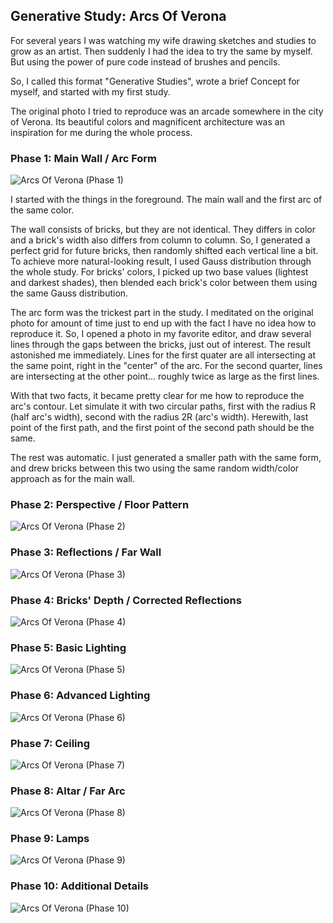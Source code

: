 ## Generative Study: Arcs Of Verona

For several years I was watching my wife drawing sketches and studies to grow as an artist.
Then suddenly I had the idea to try the same by myself. But using the power of pure code instead of brushes and pencils.

So, I called this format "Generative Studies", wrote a brief Concept for myself, and started with my first study.

The original photo I tried to reproduce was an arcade somewhere in the city of Verona.
Its beautiful colors and magnificent architecture was an inspiration for me during the whole process.

### Phase 1: Main Wall / Arc Form

![Arcs Of Verona (Phase 1)](/studies/making_of/arcs_of_verona/img/arcs_of_verona_phase01.png)

I started with the things in the foreground. The main wall and the first arc of the same color.

The wall consists of bricks, but they are not identical. They differs in color and a brick's width also differs from column to column. So, I generated a perfect grid for future bricks, then randomly shifted each vertical line a bit. To achieve more natural-looking result, I used Gauss distribution through the whole study. For bricks' colors, I picked up two base values (lightest and darkest shades), then blended each brick's color between them using the same Gauss distribution.

The arc form was the trickest part in the study. I meditated on the original photo for amount of time just to end up with the fact I have no idea how to reproduce it. So, I opened a photo in my favorite editor, and draw several lines through the gaps between the bricks, just out of interest. The result astonished me immediately. Lines for the first quater are all intersecting at the same point, right in the "center" of the arc. For the second quarter, lines are intersecting at the other point... roughly twice as large as the first lines.

With that two facts, it became pretty clear for me how to reproduce the arc's contour. Let simulate it with two circular paths, first with the radius R (half arc's width), second with the radius 2R (arc's width). Herewith, last point of the first path, and the first point of the second path should be the same.

The rest was automatic. I just generated a smaller path with the same form, and drew bricks between this two using the same random width/color approach as for the main wall.

### Phase 2: Perspective / Floor Pattern

![Arcs Of Verona (Phase 2)](/studies/making_of/arcs_of_verona/img/arcs_of_verona_phase02.png)

### Phase 3: Reflections / Far Wall

![Arcs Of Verona (Phase 3)](/studies/making_of/arcs_of_verona/img/arcs_of_verona_phase03.png)

### Phase 4: Bricks' Depth / Corrected Reflections

![Arcs Of Verona (Phase 4)](/studies/making_of/arcs_of_verona/img/arcs_of_verona_phase04.png)

### Phase 5: Basic Lighting

![Arcs Of Verona (Phase 5)](/studies/making_of/arcs_of_verona/img/arcs_of_verona_phase05.png)

### Phase 6: Advanced Lighting

![Arcs Of Verona (Phase 6)](/studies/making_of/arcs_of_verona/img/arcs_of_verona_phase06.png)

### Phase 7: Ceiling

![Arcs Of Verona (Phase 7)](/studies/making_of/arcs_of_verona/img/arcs_of_verona_phase07.png)

### Phase 8: Altar / Far Arc

![Arcs Of Verona (Phase 8)](/studies/making_of/arcs_of_verona/img/arcs_of_verona_phase08.png)

### Phase 9: Lamps

![Arcs Of Verona (Phase 9)](/studies/making_of/arcs_of_verona/img/arcs_of_verona_phase09.png)

### Phase 10: Additional Details

![Arcs Of Verona (Phase 10)](/studies/making_of/arcs_of_verona/img/arcs_of_verona_phase10.png)

